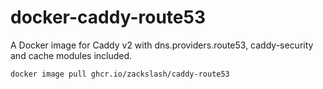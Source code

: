 # docker-caddy-route53

A Docker image for Caddy v2 with dns.providers.route53, caddy-security and cache modules included.

    docker image pull ghcr.io/zackslash/caddy-route53
